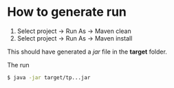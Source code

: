 # How to generate run

1. Select project -> Run As -> Maven clean
2. Select project -> Run As -> Maven install

This should have generated a *jar* file in the **target** folder.

The run 

```bash
$ java -jar target/tp...jar
```
